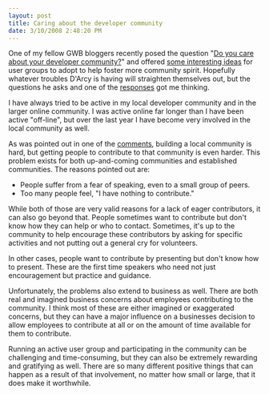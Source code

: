 ```yaml
---
layout: post
title: Caring about the developer community
date: 3/10/2008 2:48:20 PM
---
```


One of my fellow GWB bloggers recently posed the question "[Do you care about your developer community?](http://geekswithblogs.net/dlussier/archive/2008/03/08/120392.aspx)" and offered [some interesting ideas](http://geekswithblogs.net/dlussier/archive/2008/03/08/120391.aspx) for user groups to adopt to help foster more community spirit. Hopefully whatever troubles D'Arcy is having will straighten themselves out, but the questions he asks and one of the [responses](http://geekswithblogs.net/dlussier/archive/2008/03/08/120392.aspx#358841) got me thinking.

I have always tried to be active in my local developer community and in the larger online community. I was active online far longer than I have been active "off-line", but over the last year I have become very involved in the local community as well.

As was pointed out in one of the [comments](http://geekswithblogs.net/dlussier/archive/2008/03/08/120392.aspx#358841), building a local community is hard, but getting people to contribute to that community is even harder. This problem exists for both up-and-coming communities and established communities. The reasons pointed out are:

*   People suffer from a fear of speaking, even to a small group of peers.
*   Too many people feel, "I have nothing to contribute." 

While both of those are very valid reasons for a lack of eager contributors, it can also go beyond that. People sometimes want to contribute but don't know how they can help or who to contact. Sometimes, it's up to the community to help encourage these contributors by asking for specific activities and not putting out a general cry for volunteers.

In other cases, people want to contribute by presenting but don't know how to present. These are the first time speakers who need not just encouragement but practice and guidance.

Unfortunately, the problems also extend to business as well. There are both real and imagined business concerns about employees contributing to the community. I think most of these are either imagined or exaggerated concerns, but they can have a major influence on a businesses decision to allow employees to contribute at all or on the amount of time available for them to contribute.

Running an active user group and participating in the community can be challenging and time-consuming, but they can also be extremely rewarding and gratifying as well. There are so many different positive things that can happen as a result of that involvement, no matter how small or large, that it does make it worthwhile. 

